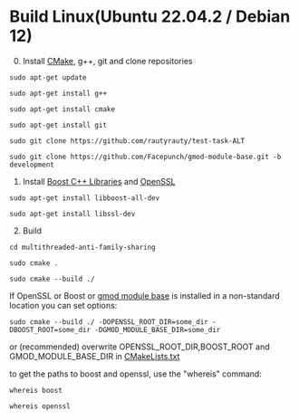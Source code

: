 # Build Linux(Ubuntu 22.04.2 / Debian 12)

0. Install [CMake](https://cmake.org/), g++, git and clone repositories

```
sudo apt-get update
```
```
sudo apt-get install g++
```
```
sudo apt-get install cmake
```
```
sudo apt-get install git
```
```
sudo git clone https://github.com/rautyrauty/test-task-ALT
```
```
sudo git clone https://github.com/Facepunch/gmod-module-base.git -b development
```

1. Install [Boost C++ Libraries](boost) and [OpenSSL](https://www.openssl.org/)

```
sudo apt-get install libboost-all-dev
```
```
sudo apt-get install libssl-dev
```

2. Build
```
cd multithreaded-anti-family-sharing
```
```
sudo cmake .
```
```
sudo cmake --build ./ 
```
If OpenSSL or Boost or [gmod module base](https://github.com/Facepunch/gmod-module-base/tree/development) is installed in a non-standard location you can set options:
```
sudo cmake --build ./ -DOPENSSL_ROOT_DIR=some_dir -DBOOST_ROOT=some_dir -DGMOD_MODULE_BASE_DIR=some_dir
```
or (recommended) overwrite OPENSSL_ROOT_DIR,BOOST_ROOT and GMOD_MODULE_BASE_DIR in [CMakeLists.txt](https://github.com/rautyrauty/multithreaded-anti-family-sharing/blob/main/CMakeLists.txt#L10)


to get the paths to boost and openssl, use the "whereis" command:
```
whereis boost
```
```
whereis openssl
```

